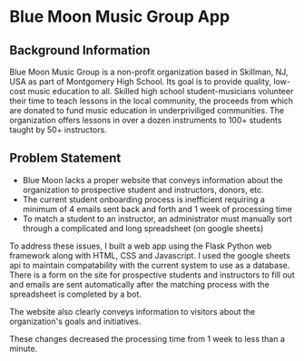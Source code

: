 # Blue Moon Music Group App
## Background Information
Blue Moon Music Group is a non-profit organization based in Skillman, NJ, USA as part of Montgomery High School. Its goal is to provide quality, low-cost music education to all. Skilled high school student-musicians volunteer their time to teach lessons in the local community, the proceeds from which are donated to fund music education in underpriviliged communities. The organization offers lessons in over a dozen instruments to 100+ students taught by 50+ instructors. 

## Problem Statement
- Blue Moon lacks a proper website that conveys information about the organization to prospective student and instructors, donors, etc.
- The current student onboarding process is inefficient requiring a minimum of 4 emails sent back and forth and 1 week of processing time
- To match a student to an instructor, an administrator must manually sort through a complicated and long spreadsheet (on google sheets)

To address these issues, I built a web app using the Flask Python web framework along with HTML, CSS and Javascript. I used the google sheets api to maintain compatability with the current system to use as a database. There is a form on the site for prospective students and instructors to fill out and emails are sent automatically after the matching process with the spreadsheet is completed by a bot.

The website also clearly conveys information to visitors about the organization's goals and initiatives.

These changes decreased the processing time from 1 week to less than a minute.
